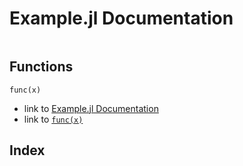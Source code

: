 # Example.jl Documentation

```@contents
```

## Functions

```@docs
func(x)
```
- link to [Example.jl Documentation](@ref)
- link to [`func(x)`](@ref)

## Index

```@index
```
